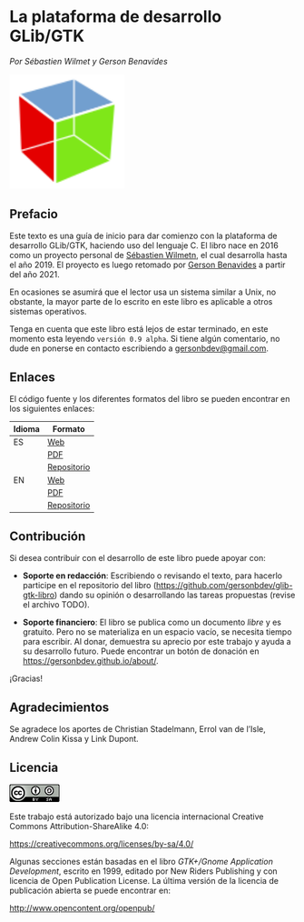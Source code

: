 # La plataforma de desarrollo GLib/GTK

*Por Sébastien Wilmet y Gerson Benavides* <br>

<div class="caption">

<img src="https://raw.githubusercontent.com/gersonbenavides/glib-gtk-libro/main/src/assets/images/logo-gtk.svg" alt="Logo de GTK" width="40%" />

</div>

## Prefacio

Este texto es una guía de inicio para dar comienzo con la plataforma de desarrollo GLib/GTK, haciendo uso del lenguaje C. El libro nace en 2016 como un proyecto personal de [Sébastien Wilmetn](https://louvilug.tuxfamily.org/swilmet/), el cual desarrolla hasta el año 2019. El proyecto es luego retomado por [Gerson Benavides](https://gersonbdev.github.io/about/) a partir del año 2021.
    
En ocasiones se asumirá que el lector usa un sistema similar a Unix, no obstante, la mayor parte de lo escrito en este libro es aplicable a otros sistemas operativos.

Tenga en cuenta que este libro está lejos de estar terminado, en este momento esta leyendo `versión 0.9 alpha`. Si tiene algún comentario, no dude en ponerse en contacto escribiendo a [gersonbdev@gmail.com](mailto:gersonbdev@gmail.com).


## Enlaces

El código fuente y los diferentes formatos del libro se pueden encontrar en los siguientes enlaces:

| Idioma | Formato                                                                                      |
|--------|----------------------------------------------------------------------------------------------|
| ES     | [Web](https://gersonbdev.github.io/glib-gtk-libro/)                                          |
|        | [PDF](https://raw.githubusercontent.com/gersonbdev/glib-gtk-libro/master/glib-gtk-libro.pdf) |
|        | [Repositorio](https://github.com/gersonbdev/glib-gtk-libro)                                  |
| EN     | [Web](https://people.gnome.org/%7Eswilmet/glib-gtk-book/)                                    |
|        | [PDF](https://people.gnome.org/%7Eswilmet/glib-gtk-dev-platform.pdf)                         |
|        | [Repositorio](https://github.com/swilmet/glib-gtk-book)                                      |


## Contribución

Si desea contribuir con el desarrollo de este libro puede apoyar con:

* **Soporte en redacción**: Escribiendo o revisando el texto, para hacerlo participe en el repositorio del libro (<https://github.com/gersonbdev/glib-gtk-libro>) dando su opinión o desarrollando las tareas propuestas (revise el archivo TODO).

* **Soporte financiero**: El libro se publica como un documento *libre* y es gratuito. Pero no se materializa en un espacio vacío, se necesita tiempo para escribir. Al donar, demuestra su aprecio por este trabajo y ayuda a su desarrollo futuro. Puede encontrar un botón de donación en <https://gersonbdev.github.io/about/>.

¡Gracias!


## Agradecimientos

Se agradece los aportes de Christian Stadelmann, Errol van de l’Isle, Andrew Colin Kissa y Link
Dupont.


<a id="title-lic"></a>

## Licencia

<div class="caption">

<img src="https://raw.githubusercontent.com/gersonbenavides/glib-gtk-libro/main/src/assets/images/license-cc-by-sa-88x31.png" alt="License CC BY-SA" width="88px" />

</div>

Este trabajo está autorizado bajo una licencia internacional Creative Commons Attribution-ShareAlike 4.0:

<https://creativecommons.org/licenses/by-sa/4.0/>

Algunas secciones están basadas en el libro *GTK+/Gnome Application Development*, escrito en 1999, editado por New Riders Publishing y con licencia de Open Publication License. La última versión de la licencia de publicación abierta se puede encontrar en:

<http://www.opencontent.org/openpub/>